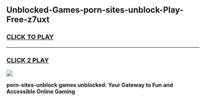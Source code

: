 
## Unblocked-Games-porn-sites-unblock-Play-Free-z7uxt
<h3>
<a href="https://premium76.site?title=porn-sites-unblock&ref=10A">CLICK TO PLAY</a></h3>
<hr>

<h3>
<a href="https://premium76.site?title=porn-sites-unblock&ref=10A">CLICK 2 PLAY</a>
  
</h3>

<a href="https://premium76.site?title=porn-sites-unblock&ref=10A"><img src="https://clearcache.store/games.png"></a>


**porn-sites-unblock games unblocked: Your Gateway to Fun and Accessible Online Gaming**
